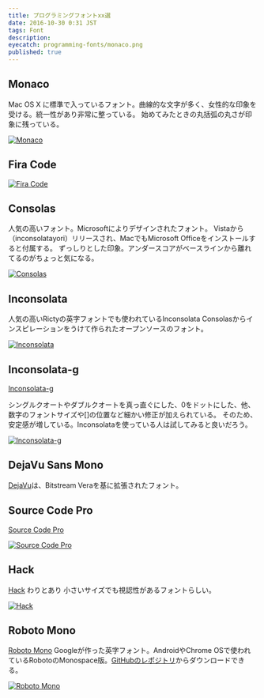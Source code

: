 ```yaml
---
title: プログラミングフォントxx選
date: 2016-10-30 0:31 JST
tags: Font
description: 
eyecatch: programming-fonts/monaco.png
published: true
---
```



## Monaco

Mac OS X に標準で入っているフォント。曲線的な文字が多く、女性的な印象を受ける。統一性があり非常に整っている。
始めてみたときの丸括弧の丸さが印象に残っている。

[![Monaco](/images/programming-fonts/monaco.png 'Monaco')](/images/programming-fonts/monaco.png)

## Fira Code

[![Fira Code](/images/programming-fonts/fira.png 'Fira Code')](/images/programming-fonts/fira.png)

## Consolas

人気の高いフォント。Microsoftによりデザインされたフォント。
Vistaから（inconsolatayori）リリースされ、MacでもMicrosoft Officeをインストールすると付属する。
ずっしりとした印象。アンダースコアがベースラインから離れてるのがちょっと気になる。

[![Consolas](/images/programming-fonts/consolas.png 'Consolas')](/images/programming-fonts/consolas.png)

## Inconsolata

人気の高いRictyの英字フォントでも使われているInconsolata
Consolasからインスピレーションをうけて作られたオープンソースのフォント。

[![Inconsolata](/images/programming-fonts/inconsolata.png 'Inconsolata')](/images/programming-fonts/inconsolata.png)

## Inconsolata-g

[Inconsolata-g](http://leonardo-m.livejournal.com/77079.html)

シングルクオートやダブルクオートを真っ直ぐにした、0をドットにした、他、数字のフォントサイズや[]の位置など細かい修正が加えられている。
そのため、安定感が増している。Inconsolataを使っている人は試してみると良いだろう。

[![Inconsolata-g](/images/programming-fonts/inconsolatag.png 'Inconsolata-g')](/images/programming-fonts/inconsolatag.png)

## DejaVu Sans Mono

[DejaVu](http://dejavu-fonts.org/ 'DejaVu')は、Bitstream Veraを基に拡張されたフォント。

## Source Code Pro

[Source Code Pro](https://github.com/adobe-fonts/source-code-pro)

[![Source Code Pro](/images/programming-fonts/source-code-pro.png 'Source Code Pro')](/images/programming-fonts/source-code-pro.png)

## Hack

[Hack](https://github.com/chrissimpkins/Hack)
わりとあり
小さいサイズでも視認性があるフォントらしい。

[![Hack](/images/programming-fonts/hack.png 'Hack')](/images/programming-fonts/hack.png)

## Roboto Mono

[Roboto Mono](https://github.com/google/roboto)
Googleが作った英字フォント。AndroidやChrome OSで使われているRobotoのMonospace版。[GitHubのレポジトリ](https://github.com/google/fonts/tree/master/apache/robotomono)からダウンロードできる。

[![Roboto Mono](/images/programming-fonts/roboto-mono.png 'Roboto Mono')](/images/programming-fonts/roboto-mono.png)


